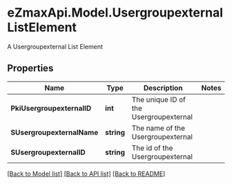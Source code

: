 # eZmaxApi.Model.UsergroupexternalListElement
A Usergroupexternal List Element

## Properties

Name | Type | Description | Notes
------------ | ------------- | ------------- | -------------
**PkiUsergroupexternalID** | **int** | The unique ID of the Usergroupexternal | 
**SUsergroupexternalName** | **string** | The name of the Usergroupexternal | 
**SUsergroupexternalID** | **string** | The id of the Usergroupexternal | 

[[Back to Model list]](../README.md#documentation-for-models) [[Back to API list]](../README.md#documentation-for-api-endpoints) [[Back to README]](../README.md)

